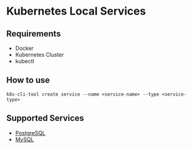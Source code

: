 # Kubernetes Local Services

## Requirements

- Docker
- Kubernetes Cluster
- kubectl

## How to use
```
k8s-cli-tool create service --name <service-name> --type <service-type>
```

## Supported Services

- [PostgreSQL](.github/docs/postgresql.md)
- [MySQL](.github/docs/mysql.md)